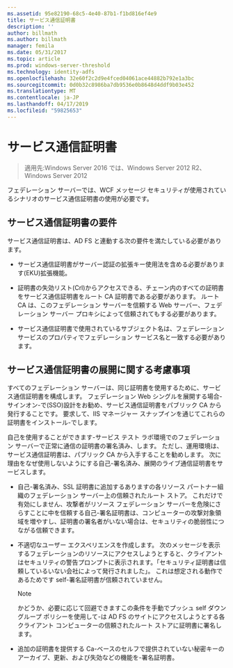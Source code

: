 ```yaml
---
ms.assetid: 95e82190-68c5-4e40-87b1-f1bd816ef4e9
title: サービス通信証明書
description: ''
author: billmath
ms.author: billmath
manager: femila
ms.date: 05/31/2017
ms.topic: article
ms.prod: windows-server-threshold
ms.technology: identity-adfs
ms.openlocfilehash: 32e60f2c2d9e4fced04061ace44882b792e1a3bc
ms.sourcegitcommit: 0d0b32c8986ba7db9536e0b8648d4ddf9b03e452
ms.translationtype: MT
ms.contentlocale: ja-JP
ms.lasthandoff: 04/17/2019
ms.locfileid: "59825653"
---
```

# <a name="service-communications-certificates"></a>サービス通信証明書

>適用先:Windows Server 2016 では、Windows Server 2012 R2、Windows Server 2012

フェデレーション サーバーでは、WCF メッセージ セキュリティが使用されているシナリオのサービス通信証明書の使用が必要です。  
  
## <a name="service-communication-certificate-requirements"></a>サービス通信証明書の要件  
サービス通信証明書は、AD FS と連動する次の要件を満たしている必要があります。  
  
-   サービス通信証明書がサーバー認証の拡張キー使用法を含める必要があります\(EKU\)拡張機能。  
  
-   証明書の失効リスト\(Crl\)からアクセスできる、チェーン内のすべての証明書をサービス通信証明書をルート CA 証明書である必要があります。 ルート CA は、このフェデレーション サーバーを信頼する Web サーバー、フェデレーション サーバー プロキシによって信頼されてもする必要があります。  
  
-   サービス通信証明書で使用されているサブジェクト名は、フェデレーション サービスのプロパティでフェデレーション サービス名と一致する必要があります。  
  
## <a name="deployment-considerations-for-service-communication-certificates"></a>サービス通信証明書の展開に関する考慮事項  
すべてのフェデレーション サーバーは、同じ証明書を使用するために、サービス通信証明書を構成します。 フェデレーション Web シングルを展開する場合\-サインオン\-で\(SSO\)設計をお勧め、サービス通信証明書をパブリック CA から発行することです。 要求して、IIS マネージャー スナップインを通じてこれらの証明書をインストール\-でします。  
  
自己を使用することができます\-サービス テスト ラボ環境でのフェデレーション サーバーで正常に通信の証明書の署名済み、します。 ただし、運用環境は、サービス通信証明書は、パブリック CA から入手することを勧めします。 次に理由をなぜ使用しないようにする自己\-署名済み、展開のライブ通信証明書をサービスします。  
  
-   自己\-署名済み、SSL 証明書に追加するありますの各リソース パートナー組織のフェデレーション サーバー上の信頼されたルート ストア。 これだけで有効にしません、攻撃者がリソース フェデレーション サーバーを危険にさらすことに中を信頼する自己\-署名証明書は、コンピューターの攻撃対象領域を増やすし、証明書の署名者がいない場合は、セキュリティの脆弱性につながる信頼できます。  
  
-   不適切なユーザー エクスペリエンスを作成します。 次のメッセージを表示するフェデレーションのリソースにアクセスしようとすると、クライアントはセキュリティの警告プロンプトに表示されます。「セキュリティ証明書は信頼しているいない会社によって発行されました」。 これは想定される動作であるためです self\-署名証明書が信頼されていません。  
  
    > [!NOTE]  
    > かどうか、必要に応じて回避できますこの条件を手動でプッシュ self ダウン グループ ポリシーを使用して\-は AD FS のサイトにアクセスしようとする各クライアント コンピューターの信頼されたルート ストアに証明書に署名します。  
  
-   追加の証明書を提供する Ca\-ベースのセルフで提供されていない秘密キーのアーカイブ、更新、および失効などの機能を\-署名証明書。  
  

